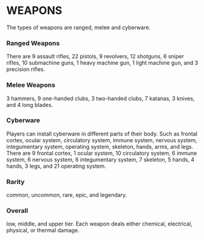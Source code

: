 # WEAPONS
The types of weapons are ranged, melee and cyberware.
### Ranged Weapons
There are 9 assault rifles, 22 pistols, 9 revolvers, 12 shotguns, 6 sniper rifles, 10 submachine guns, 1 heavy machine gun, 1 light machine gun, and 3 precision rifles.
### Melee Weapons
3 hammers, 9 one-handed clubs, 3 two-handed clubs, 7 katanas, 3 knives, and 4 long blades.
### Cyberware
Players can install cyberware in different parts of their body. Such as frontal cortex, ocular system, circulatory system, immune system, nervous system, integumentary system, operating system, skeleton, hands, arms, and legs. 
There are 9 frontal cortex, 1 ocular system, 10 circulatory system, 6 immune system, 6 nervous system, 6 integumentary system, 7 skeleton, 5 hands, 4 hands, 3 legs, and 21 operating system. 
### Rarity
common, uncommon, rare, epic, and legendary.
### Overall
low, middle, and upper tier. Each weapon deals either chemical, electrical, physical, or thermal damage.
